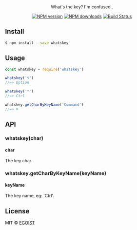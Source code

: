 <p align="center">
  <br>What&#39;s the key? I&#39;m confused..
</p>

<p align="center">
  <a href="https://npmjs.com/package/whatskey"><img src="https://img.shields.io/npm/v/whatskey.svg?style=flat-square" alt="NPM version"></a>
  <a href="https://npmjs.com/package/whatskey"><img src="https://img.shields.io/npm/dm/whatskey.svg?style=flat-square" alt="NPM downloads"></a>
  <a href="https://circleci.com/gh/egoist/whatskey"><img src="https://img.shields.io/circleci/project/egoist/whatskey/master.svg?style=flat-square" alt="Build Status"></a>
</p>

## Install

```bash
$ npm install --save whatskey
```

## Usage

```js
const whatskey = require('whatskey')

whatskey('⌥')
//=> Option

whatskey('⌃')
//=> Ctrl

whatskey.getCharByKeyName('Command')
//=> ⌘
```

## API

### whatskey(char)

#### char

The key char.

### whatskey.getCharByKeyName(keyName)

#### keyName

The key name, eg: 'Ctrl'.

## License

MIT © [EGOIST](https://github.com/egoist)
